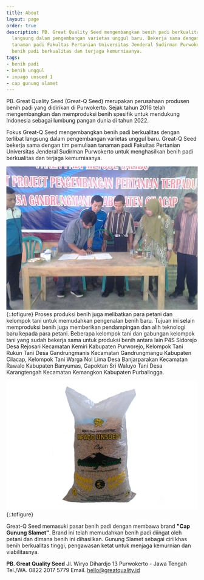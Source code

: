 ```yaml
---
title: About
layout: page
order: true
description: PB. Great Quality Seed mengembangkan benih padi berkualitas dengan terlibat
  langsung dalam pengembangan varietas unggul baru. Bekerja sama dengan tim pemuliaan
  tanaman padi Fakultas Pertanian Universitas Jenderal Sudirman Purwokerto untuk menghasilkan
  benih padi berkualitas dan terjaga kemurniaanya.
tags:
- benih padi
- benih unggul
- inpago unsoed 1
- cap gunung slamet
---
```


PB. Great Quality Seed (Great-Q Seed) merupakan perusahaan produsen benih padi yang didirikan di Purwokerto. Sejak tahun 2016 telah mengembangkan dan memproduksi benih spesifik untuk mendukung Indonesia sebagai lumbung pangan dunia di tahun 2022. 

Fokus Great-Q Seed mengembangkan benih padi berkualitas dengan terlibat langsung dalam pengembangan varietas unggul baru. Great-Q Seed bekerja sama dengan tim pemuliaan tanaman padi Fakultas Pertanian Universitas Jenderal Sudirman Purwokerto untuk menghasilkan benih padi berkualitas dan terjaga kemurniaanya. 

![Kerja Sama Produksi](/assets/images/kerjasama.jpg "Kerja Sama Produksi dengan UPBS PGA Faperta Unsoed")
{:.tofigure}
Proses produksi benih juga melibatkan para petani dan kelompok tani untuk memudahkan pengenalan benih baru. Tujuan ini selain memproduksi benih juga memberikan pendampingan dan alih teknologi baru kepada para petani. Beberapa kelompok tani dan gabungan kelompok tani yang sudah bekerja sama untuk produksi benih antara lain P4S Sidorejo Desa Rejosari Kecamatan Kemiri Kabupaten Purworejo, Kelompok Tani Rukun Tani Desa Gandrungmanis Kecamatan Gandrungmangu Kabupaten Cilacap, Kelompok Tani Warga Nol Lima Desa Banjarparakan Kecamatan Rawalo Kabupaten Banyumas, Gapoktan Sri Waluyo Tani Desa Karangtengah Kecamatan Kemangkon Kabupaten Purbalingga.

![Benih Cap Gunung Slamet](/assets/images/benih.jpg "Benih Cap Gunung Slamet")
{:.tofigure}

Great-Q Seed memasuki pasar benih padi dengan membawa brand **"Cap Gunung Slamet"**. Brand ini telah memudahkan benih padi diingat oleh petani dan dimana benih ini dihasilkan. Gunung Slamet sebagai ciri khas benih berkualitas tinggi, pengawasan ketat untuk menjaga kemurnian dan viabilitasnya.


**PB. Great Quality Seed**
Jl. Wiryo Dihardjo 13 Purwokerto - Jawa Tengah
Tel./WA. 0822 2017 5779
Email. hello@greatquality.id